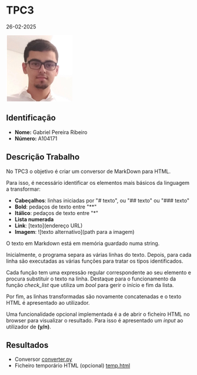 # TPC3

26-02-2025

![](../images/author.png)

## Identificação

- **Nome:** Gabriel Pereira Ribeiro
- **Número:** A104171

## Descrição Trabalho

No TPC3 o objetivo é criar um conversor de MarkDown para HTML.

Para isso, é necessário identificar os elementos mais básicos da linguagem a transformar:

- **Cabeçalhos**: linhas iniciadas por "# texto", ou "## texto" ou "### texto"
- **Bold**: pedaços de texto entre "**"
- **Itálico**: pedaços de texto entre "*"
- **Lista numerada**
- **Link**: [texto](endereço URL)
- **Imagem**: ![texto alternativo](path para a imagem)

O texto em Markdown está em memória guardado numa string.

Inicialmente, o programa separa as várias linhas do texto.
Depois, para cada linha são executadas as várias funções para tratar os tipos identificados.

Cada função tem uma expressão regular correspondente ao seu elemento e procura substituir o texto na linha.
Destaque para o funcionamento da função *check_list* que utiliza um *bool* para gerir o início e fim da lista.

Por fim, as linhas transformadas são novamente concatenadas e o texto HTML é apresentado ao utilizador.

Uma funcionalidade opcional implementada é a de abrir o ficheiro HTML no browser para visualizar o resultado.
Para isso é apresentado um *input* ao utilizador de **(y/n)**.

## Resultados

- Conversor [converter.py](https://github.com/gabrielRibeir0/PL2025-A104171/blob/main/TPC3/converter.py)
- Ficheiro temporário HTML (opcional) [temp.html](https://github.com/gabrielRibeir0/PL2025-A104171/blob/main/TPC3/temp.html)

